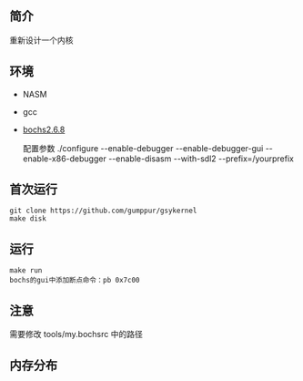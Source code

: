 ## 简介
重新设计一个内核

## 环境
* NASM
* gcc
* [bochs2.6.8](https://jaist.dl.sourceforge.net/project/bochs/bochs/2.6.8/bochs-2.6.8.tar.gz)

    配置参数
        ./configure --enable-debugger --enable-debugger-gui --enable-x86-debugger --enable-disasm --with-sdl2 --prefix=/yourprefix

## 首次运行
    git clone https://github.com/gumppur/gsykernel
    make disk
    
## 运行
    make run
    bochs的gui中添加断点命令：pb 0x7c00
    
## 注意
需要修改 tools/my.bochsrc 中的路径


## 内存分布